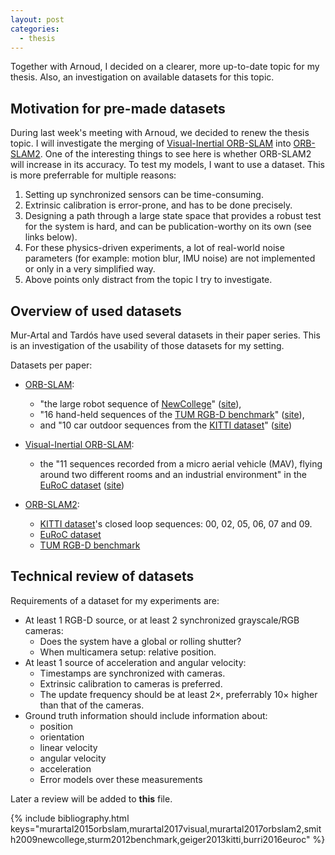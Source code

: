 ```yaml
---
layout: post
categories:
  - thesis
---
```


Together with Arnoud, I decided on a clearer, more up-to-date topic for my thesis.  Also, an investigation on available datasets for this topic.


## Motivation for pre-made datasets
During last week's meeting with Arnoud, we decided to renew the thesis topic.  I will investigate the merging of [Visual-Inertial ORB-SLAM](#murartal2017visual) into [ORB-SLAM2](#murartal2017orbslam2).  One of the interesting things to see here is whether ORB-SLAM2 will increase in its accuracy.  To test my models, I want to use a dataset.  This is more preferrable for multiple reasons:
1.  Setting up synchronized sensors can be time-consuming.
2.  Extrinsic calibration is error-prone, and has to be done precisely.
3.  Designing a path through a large state space that provides a robust test for the system is hard, and can be publication-worthy on its own (see links below).
4.  For these physics-driven experiments, a lot of real-world noise parameters (for example: motion blur, IMU noise) are not implemented or only in a very simplified way.
5.  Above points only distract from the topic I try to investigate.

## Overview of used datasets
Mur-Artal and Tardós have used several datasets in their paper series.  This is an investigation of the usability of those datasets for my setting.

Datasets per paper:
- [ORB-SLAM](#murartal2015orbslam):
    - "the large robot sequence of [NewCollege](#smith2009newcollege)" ([site](http://www.robots.ox.ac.uk/NewCollegeData/)),
    - "16 hand-held sequences of the [TUM RGB-D benchmark](#sturm2012benchmark)" ([site](https://vision.in.tum.de/data/datasets/rgbd-dataset)),
    - and "10 car outdoor sequences from the [KITTI dataset](#geiger2013kitti)" ([site](http://www.cvlibs.net/datasets/kitti/))

- [Visual-Inertial ORB-SLAM](#murartal2017visual):
    - the "11 sequences recorded from a micro aerial vehicle (MAV), flying around two different rooms and an industrial environment" in the [EuRoC dataset](#burri2016euroc) ([site](https://projects.asl.ethz.ch/datasets/doku.php?id=kmavvisualinertialdatasets))

- [ORB-SLAM2](#murartal2017orbslam2):
    - [KITTI dataset](#geiger2013kitti)'s closed loop sequences: 00, 02, 05, 06, 07 and 09.
    - [EuRoC dataset](#burri2016euroc)
    - [TUM RGB-D benchmark](#sturm2012benchmark)


## Technical review of datasets
Requirements of a dataset for my experiments are:
- At least 1 RGB-D source, or at least 2 synchronized grayscale/RGB cameras:
  - Does the system have a global or rolling shutter?
  - When multicamera setup: relative position.
- At least 1 source of acceleration and angular velocity:
  - Timestamps are synchronized with cameras.
  - Extrinsic calibration to cameras is preferred.
  - The update frequency should be at least 2×, preferrably 10× higher than that of the cameras.
- Ground truth information should include information about:
  - position
  - orientation
  - linear velocity
  - angular velocity
  - acceleration
  - Error models over these measurements

Later a review will be added to **this** file.

{% include bibliography.html keys="murartal2015orbslam,murartal2017visual,murartal2017orbslam2,smith2009newcollege,sturm2012benchmark,geiger2013kitti,burri2016euroc" %}
